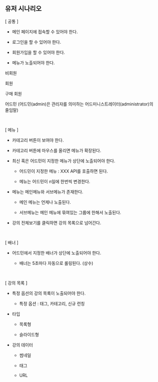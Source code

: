 
## 유저 시나리오

[ 공통 ]

- 메인 페이지에 접속할 수 있어야 한다.

- 로그인을 할 수 있어야 한다.

- 회원가입을 할 수 있어야 한다.

- 메뉴가 노출되어야 한다.

비회원

회원 

구매 회원

어드민 (어드민(admin)은 관리자를 의미하는 어드미니스트레이터(administrator)의 줄임말)

​

[ 메뉴 ]

- 카테고리 버튼이 보여야 한다.

- 카테고리 버튼에 마우스를 올리면 메뉴가 확장된다.

- 최신 혹은 어드민이 지정한 메뉴가 상단에 노출되어야 한다.

    - 어드민이 지정한 메뉴 : XXX API를 호출하면 된다.

    - 메뉴는 어드민이 n일에 한번씩 변경한다.

- 메뉴는 메인메뉴와 서브메뉴가 존재한다.

    - 메인 메뉴는 언제나 노출된다.

    - 서브메뉴는 메인 메뉴에 묶여있는 그룹에 한해서 노출된다.

- 강의 전체보기를 클릭하면 강의 목록으로 넘어간다.

​

[ 배너 ]

- 어드민에서 지정한 배너가 상단에 노출되어야 한다.

    - 배너는 5초마다 자동으로 롤링된다. (상수)

​

[ 강의 목록 ] 

- 특정 옵션의 강의 목록이 노출되어야 한다.

    - 특정 옵션 : 태그, 카테고리, 신규 런칭

- 타입

    - 목록형

    - 슬라이드형 

- 강의 데이터

    - 썸네일 

    - 태그

    - URL

​